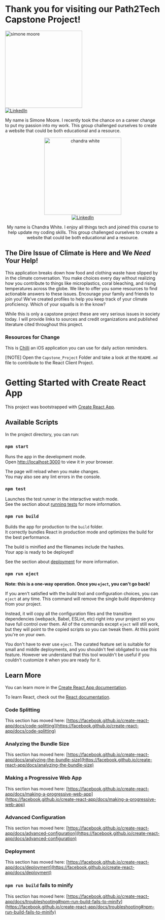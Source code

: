 # Thank you for visiting our Path2Tech Capstone Project!
<div display="flex" align=left>
   <a href="https://www.linkedin.com/in/simone-moore-nyc/">
<img alt="simone moore" src="https://github.com/chandrak92/Path2Tech-Capstone-Project/assets/157651970/0d346c9c-b53f-4e2c-b2ca-c3ce915511c4" width="250"></br><img src="https://img.shields.io/badge/linkedin-%230077B5.svg?style=for-the-badge&logo=linkedin&logoColor=white" alt="LinkedIn">
   </a></br>
  <p>My name is Simone Moore. I recently took the chance on a career change to put my passion into my work. This group challenged ourselves to create a website that could be both educational and a resource.</p>
  

</div>

<div display="flex" align=center>
   <a href="https://www.linkedin.com/in/chandra-white/">
<img alt="chandra white" src="https://github.com/chandrak92/Path2Tech-Capstone-Project/assets/157651970/0d346c9c-b53f-4e2c-b2ca-c3ce915511c4" width="250"></br><img src="https://img.shields.io/badge/linkedin-%230077B5.svg?style=for-the-badge&logo=linkedin&logoColor=white" alt="LinkedIn">
   </a></br>
  <p>My name is Chandra White. I enjoy all things tech and joined this course to help update my coding skills. This group challenged ourselves to create a website that could be both educational and a resource.</p>
  

</div>

## The Dire Issue of Climate is Here and We *Need* Your Help!

This application breaks down how food and clothing waste have slipped by in the climate conversation. 
You make choices every day without realizing how you contribute to things like microplastics, coral bleaching, and rising temperatures across the globe.
We like to offer you some resources to find actionable answers to these issues.
Encourage your family and friends to join you! We've created profiles to help you keep track of your climate proficiency. 
Which of your squalls is in the know?

While this is only a capstone project these are very serious issues in society today.
I will provide links to sources and credit organizations and published literature cited throughout this project.

### Resources for Change
This is [Chilli](https://www.chilli.club/ "chilli") an iOS application you can use for daily action reminders.

[!NOTE]
Open the `Capstone_Project` Folder and take a look at the `README.md` file to contribute to the React Client Project.


























# Getting Started with Create React App

This project was bootstrapped with [Create React App](https://github.com/facebook/create-react-app).

## Available Scripts

In the project directory, you can run:

### `npm start`

Runs the app in the development mode.\
Open [http://localhost:3000](http://localhost:3000) to view it in your browser.

The page will reload when you make changes.\
You may also see any lint errors in the console.

### `npm test`

Launches the test runner in the interactive watch mode.\
See the section about [running tests](https://facebook.github.io/create-react-app/docs/running-tests) for more information.

### `npm run build`

Builds the app for production to the `build` folder.\
It correctly bundles React in production mode and optimizes the build for the best performance.

The build is minified and the filenames include the hashes.\
Your app is ready to be deployed!

See the section about [deployment](https://facebook.github.io/create-react-app/docs/deployment) for more information.

### `npm run eject`

**Note: this is a one-way operation. Once you `eject`, you can't go back!**

If you aren't satisfied with the build tool and configuration choices, you can `eject` at any time. This command will remove the single build dependency from your project.

Instead, it will copy all the configuration files and the transitive dependencies (webpack, Babel, ESLint, etc) right into your project so you have full control over them. All of the commands except `eject` will still work, but they will point to the copied scripts so you can tweak them. At this point you're on your own.

You don't have to ever use `eject`. The curated feature set is suitable for small and middle deployments, and you shouldn't feel obligated to use this feature. However we understand that this tool wouldn't be useful if you couldn't customize it when you are ready for it.

## Learn More

You can learn more in the [Create React App documentation](https://facebook.github.io/create-react-app/docs/getting-started).

To learn React, check out the [React documentation](https://reactjs.org/).

### Code Splitting

This section has moved here: [https://facebook.github.io/create-react-app/docs/code-splitting](https://facebook.github.io/create-react-app/docs/code-splitting)

### Analyzing the Bundle Size

This section has moved here: [https://facebook.github.io/create-react-app/docs/analyzing-the-bundle-size](https://facebook.github.io/create-react-app/docs/analyzing-the-bundle-size)

### Making a Progressive Web App

This section has moved here: [https://facebook.github.io/create-react-app/docs/making-a-progressive-web-app](https://facebook.github.io/create-react-app/docs/making-a-progressive-web-app)

### Advanced Configuration

This section has moved here: [https://facebook.github.io/create-react-app/docs/advanced-configuration](https://facebook.github.io/create-react-app/docs/advanced-configuration)

### Deployment

This section has moved here: [https://facebook.github.io/create-react-app/docs/deployment](https://facebook.github.io/create-react-app/docs/deployment)

### `npm run build` fails to minify

This section has moved here: [https://facebook.github.io/create-react-app/docs/troubleshooting#npm-run-build-fails-to-minify](https://facebook.github.io/create-react-app/docs/troubleshooting#npm-run-build-fails-to-minify)
